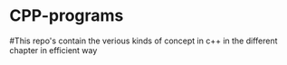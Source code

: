 # CPP-programs
#This repo's contain the verious kinds of concept in c++ in the different chapter in efficient way
